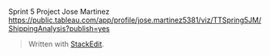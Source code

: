 ﻿Sprint 5 Project Jose Martinez
https://public.tableau.com/app/profile/jose.martinez5381/viz/TTSpring5JM/ShippingAnalysis?publish=yes

> Written with [StackEdit](https://stackedit.io/).
